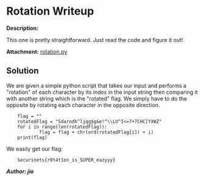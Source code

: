 # Rotation Writeup

**Description:**

This one is pretty straightforward. Just read the code and figure it out!

**Attachment:**
[rotation.py](../Files/rotation.py)

## Solution

We are given a simple python script that takes our input and performs a "rotation" of each character by its index in the input string then comparing it with another string which is the "rotated" flag. We simply have to do the opposite by rotating each character in the opposite direction.

        flag = ""
        rotatedFlag = "Sdarndh^ljqg$g&e!^\\LU^I<=7+7CHC[YXWZ"
        for i in range(len(rotatedFlag)):
                flag = flag + chr(ord(rotatedFlag[i]) + i)
        print(flag)

We easily get our flag:

        Securinets{r0t4t1on_is_SUPER_eazyyy}

***Author: jio***
